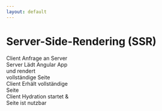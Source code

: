 ```yaml
---
layout: default
---
```


# Server-Side-Rendering (SSR)

<div class="flex mt-5 justify-between">

<div class="flex flex-col">
Client
<ArrowBox>Anfrage an Server</ArrowBox>

<div class="w-full aspect-square border-accent-4 border mt-8"></div>
</div>


<div class="flex flex-col">
Server
<ArrowBox classes="bg-accent-1" arrow-class="border-l-accent-1">Lädt Angular App <br> und rendert <br> vollständige Seite</ArrowBox>

</div>

<div class="flex flex-col">
Client
<ArrowBox>Erhält vollständige <br> Seite</ArrowBox>

<div class="p-4 gap-2 w-full aspect-square border-accent-4 border mt-8 flex flex-col">
  <div class="h-6  bg-accent-1"></div>
  <div class="flex-1  bg-accent-1"></div>

</div>
</div>

<div class="flex flex-col">
Client
<ArrowBox>Hydration startet & <br> Seite ist nutzbar</ArrowBox>

<div class="relative p-4 gap-2 w-full aspect-square border-accent-4 border mt-8 flex flex-col">
  <div class="h-6  bg-accent-1"></div>
  <div class="flex-1  bg-accent-1"></div>
  <div class="absolute bottom-0 right-4">  
    <Cursor/>
  </div>
</div>
</div>

</div>
